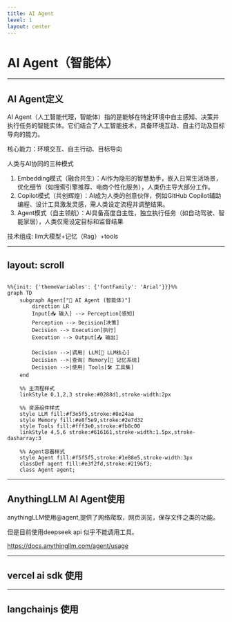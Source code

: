 ```yaml
---
title: AI Agent
level: 1
layout: center
---
```


# AI Agent（智能体）

---

## AI Agent定义

AI Agent（人工智能代理，智能体）指的是能够在特定环境中自主感知、决策并执行任务的智能实体。它们结合了人工智能技术，具备环境互动、自主行动及目标导向的能力。

核心能力：环境交互、自主行动、目标导向

人类与AI协同的三种模式

1. Embedding模式（融合共生）：AI作为隐形的智慧助手，嵌入日常生活场景，优化细节（如搜索引擎推荐、电商个性化服务），人类仍主导大部分工作。
2. Copilot模式（共创辉煌）：AI成为人类的创意伙伴，例如GitHub Copilot辅助编程、设计工具激发灵感，需人类设定流程并调整结果。
3. Agent模式（自主领航）：AI具备高度自主性，独立执行任务（如自动驾驶、智能家居），人类仅需设定目标和监督结果

技术组成: llm大模型+记忆（Rag）+tools

---
layout: scroll
---

```mermaid

%%{init: {'themeVariables': {'fontFamily': 'Arial'}}}%%
graph TD
    subgraph Agent["🔵 AI Agent (智能体)"]
        direction LR
        Input[📥 输入] --> Perception[感知]
        Perception --> Decision[决策]
        Decision --> Execution[执行]
        Execution --> Output[📤 输出]
        
        Decision -->|调用| LLM[💬 LLM核心]
        Decision -->|查询| Memory[🧠 记忆系统]
        Decision -->|使用| Tools[🛠️ 工具集]
    end

    %% 主流程样式
    linkStyle 0,1,2,3 stroke:#0288d1,stroke-width:2px

    %% 资源组件样式
    style LLM fill:#f3e5f5,stroke:#8e24aa
    style Memory fill:#e8f5e9,stroke:#2e7d32
    style Tools fill:#fff3e0,stroke:#fb8c00
    linkStyle 4,5,6 stroke:#616161,stroke-width:1.5px,stroke-dasharray:3

    %% Agent容器样式
    style Agent fill:#f5f5f5,stroke:#1e88e5,stroke-width:3px
    classDef agent fill:#e3f2fd,stroke:#2196f3;
    class Agent agent;
```

---

## AnythingLLM AI Agent使用

anythingLLM使用@agent,提供了网络爬取，网页浏览，保存文件之类的功能。

但是目前使用deepseek api 似乎不能调用工具。

https://docs.anythingllm.com/agent/usage

---

## vercel ai sdk 使用

---

## langchainjs 使用
